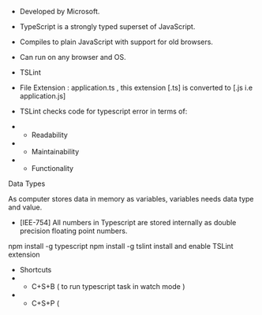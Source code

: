 
* Developed by Microsoft.
* TypeScript is a strongly typed superset of JavaScript.
* Compiles to plain JavaScript with support for old browsers.
* Can run on any browser and OS.

* TSLint
* File Extension : application.ts , this extension [.ts] is converted to [.js i.e application.js]
* TSLint checks code for typescript error in terms of:
* * Readability
* * Maintainability
* * Functionality

Data Types

As computer stores data in memory as variables, variables needs data type and value.
* [IEE-754] All numbers in Typescript are stored internally as double precision floating point numbers.


npm install -g typescript
npm install -g tslint
install and enable TSLint extension




* Shortcuts
* * C+S+B ( to run typescript task in watch mode )
* * C+S+P ( 

